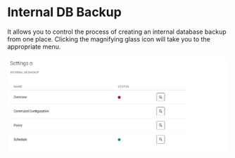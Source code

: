 # Internal DB Backup

It allows you to control the process of creating an internal database backup from one place. Clicking the magnifying glass icon will take you to the appropriate menu.

![](../../.gitbook/assets/settings-internal-db-backup.jpg)

